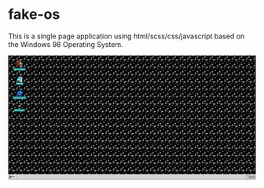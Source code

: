 # fake-os

This is a single page application using html/scss/css/javascript based on the Windows 98 Operating System.

![Preview](preview-os.PNG)
